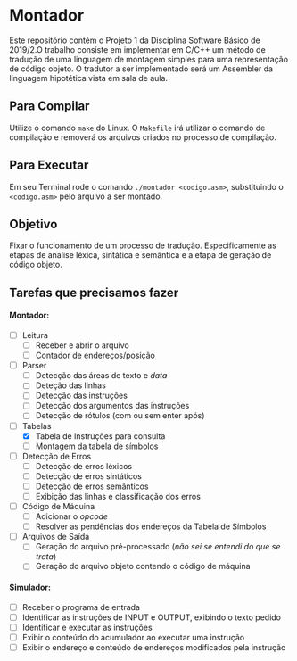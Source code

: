 # Montador

Este repositório contém o Projeto 1 da Disciplina Software Básico de 2019/2.O trabalho consiste em implementar em C/C++ um método de tradução de uma
linguagem de montagem simples para uma representação de código objeto. O tradutor
a ser implementado será um Assembler da linguagem hipotética vista em sala de aula.

## Para Compilar

Utilize o comando `make` do Linux. O `Makefile` irá utilizar o
comando de compilação e removerá os arquivos criados no processo de compilação.

## Para Executar

Em seu Terminal rode o comando `./montador <codigo.asm>`, substituindo o `<codigo.asm>` pelo arquivo a ser montado.

## Objetivo

Fixar o funcionamento de um processo de tradução. Especificamente as etapas
de analise léxica, sintática e semântica e a etapa de geração de código objeto.

## Tarefas que precisamos fazer

#### Montador:

- [ ] Leitura
  - [ ] Receber e abrir o arquivo
  - [ ] Contador de endereços/posição
- [ ] Parser
  - [ ] Detecção das áreas de texto e _data_
  - [ ] Deteção das linhas
  - [ ] Detecção das instruções
  - [ ] Detecção dos argumentos das instruções
  - [ ] Detecção de rótulos (com ou sem enter após)
- [ ] Tabelas
  - [x] Tabela de Instruções para consulta
  - [ ] Montagem da tabela de símbolos
- [ ] Detecção de Erros
  - [ ] Detecção de erros léxicos
  - [ ] Detecção de erros sintáticos
  - [ ] Detecção de erros semânticos
  - [ ] Exibição das linhas e classificação dos erros
- [ ] Código de Máquina
  - [ ] Adicionar o _opcode_
  - [ ] Resolver as pendências dos endereços da Tabela de Símbolos
- [ ] Arquivos de Saída
  - [ ] Geração do arquivo pré-processado (_não sei se entendi do que se trata_)
  - [ ] Geração do arquivo objeto contendo o código de máquina

#### Simulador:

- [ ] Receber o programa de entrada
- [ ] Identificar as instruções de INPUT e OUTPUT, exibindo o texto pedido
- [ ] Identificar e executar as instruções
- [ ] Exibir o conteúdo do acumulador ao executar uma instrução
- [ ] Exibir o endereço e conteúdo de endereços modificados pela instrução
